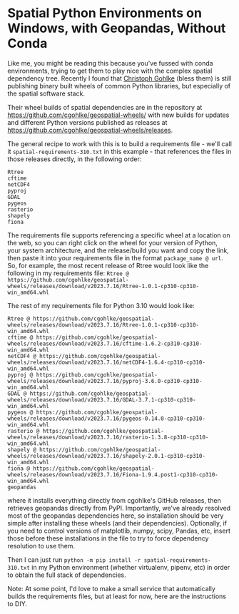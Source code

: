 # Spatial Python Environments on Windows, with Geopandas, Without Conda
Like me, you might be reading this because you've fussed with conda environments, trying to get them to play nice with the complex spatial dependency tree. Recently I found that [Christoph Gohlke](https://www.cgohlke.com/) (bless them) is still publishing binary built wheels of common Python libraries, but especially of the spatial software stack.

Their wheel builds of spatial dependencies are in the repository at https://github.com/cgohlke/geospatial-wheels/ with new builds for updates and different Python versions published as releases at https://github.com/cgohlke/geospatial-wheels/releases.

The general recipe to work with this is to build a requirements file - we'll call it `spatial-requirements-310.txt` in this example - that references the files in those releases directly, in the following order:

```
Rtree
cftime
netCDF4
pyproj
GDAL
pygeos
rasterio
shapely
fiona
```

The requirements file supports referencing a specific wheel at a location on the web, so you can right click on the wheel for your version of Python, your system architecture, and the release/build you want and copy the link, then paste it
into your requirements file in the format `package_name @ url`. So, for example, the most recent release of Rtree would look like the following in my requirements file:
`Rtree @ https://github.com/cgohlke/geospatial-wheels/releases/download/v2023.7.16/Rtree-1.0.1-cp310-cp310-win_amd64.whl`

The rest of my requirements file for Python 3.10 would look like:
```
Rtree @ https://github.com/cgohlke/geospatial-wheels/releases/download/v2023.7.16/Rtree-1.0.1-cp310-cp310-win_amd64.whl
cftime @ https://github.com/cgohlke/geospatial-wheels/releases/download/v2023.7.16/cftime-1.6.2-cp310-cp310-win_amd64.whl
netCDF4 @ https://github.com/cgohlke/geospatial-wheels/releases/download/v2023.7.16/netCDF4-1.6.4-cp310-cp310-win_amd64.whl
pyproj @ https://github.com/cgohlke/geospatial-wheels/releases/download/v2023.7.16/pyproj-3.6.0-cp310-cp310-win_amd64.whl
GDAL @ https://github.com/cgohlke/geospatial-wheels/releases/download/v2023.7.16/GDAL-3.7.1-cp310-cp310-win_amd64.whl
pygeos @ https://github.com/cgohlke/geospatial-wheels/releases/download/v2023.7.16/pygeos-0.14.0-cp310-cp310-win_amd64.whl
rasterio @ https://github.com/cgohlke/geospatial-wheels/releases/download/v2023.7.16/rasterio-1.3.8-cp310-cp310-win_amd64.whl
shapely @ https://github.com/cgohlke/geospatial-wheels/releases/download/v2023.7.16/shapely-2.0.1-cp310-cp310-win_amd64.whl
fiona @ https://github.com/cgohlke/geospatial-wheels/releases/download/v2023.7.16/Fiona-1.9.4.post1-cp310-cp310-win_amd64.whl
geopandas
```

where it installs everything directly from cgohlke's GitHub releases, then retrieves geopandas directly from PyPI. Importantly, we've already resolved most of the geopandas dependencies here, so installation should be very simple
after installing these wheels (and their dependencies). Optionally, if you need to control versions of matplotlib, numpy, scipy, Pandas, etc, insert those before these installations in the file to try to force dependency resolution to use them.

Then I can just run `python -m pip install -r spatial-requirements-310.txt` in my Python environment (whether virtualenv, pipenv, etc) in order to obtain the full stack of dependencies.

Note: At some point, I'd love to make a small service that automatically builds the requirements files, but at least for now, here are the instructions to DIY.

